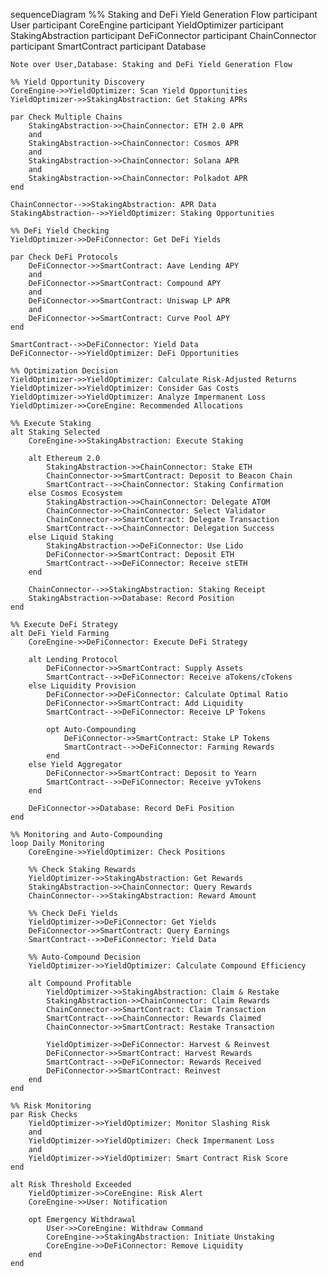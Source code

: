 sequenceDiagram
    %% Staking and DeFi Yield Generation Flow
    participant User
    participant CoreEngine
    participant YieldOptimizer
    participant StakingAbstraction
    participant DeFiConnector
    participant ChainConnector
    participant SmartContract
    participant Database
    
    Note over User,Database: Staking and DeFi Yield Generation Flow
    
    %% Yield Opportunity Discovery
    CoreEngine->>YieldOptimizer: Scan Yield Opportunities
    YieldOptimizer->>StakingAbstraction: Get Staking APRs
    
    par Check Multiple Chains
        StakingAbstraction->>ChainConnector: ETH 2.0 APR
        and
        StakingAbstraction->>ChainConnector: Cosmos APR
        and
        StakingAbstraction->>ChainConnector: Solana APR
        and
        StakingAbstraction->>ChainConnector: Polkadot APR
    end
    
    ChainConnector-->>StakingAbstraction: APR Data
    StakingAbstraction-->>YieldOptimizer: Staking Opportunities
    
    %% DeFi Yield Checking
    YieldOptimizer->>DeFiConnector: Get DeFi Yields
    
    par Check DeFi Protocols
        DeFiConnector->>SmartContract: Aave Lending APY
        and
        DeFiConnector->>SmartContract: Compound APY
        and
        DeFiConnector->>SmartContract: Uniswap LP APR
        and
        DeFiConnector->>SmartContract: Curve Pool APY
    end
    
    SmartContract-->>DeFiConnector: Yield Data
    DeFiConnector-->>YieldOptimizer: DeFi Opportunities
    
    %% Optimization Decision
    YieldOptimizer->>YieldOptimizer: Calculate Risk-Adjusted Returns
    YieldOptimizer->>YieldOptimizer: Consider Gas Costs
    YieldOptimizer->>YieldOptimizer: Analyze Impermanent Loss
    YieldOptimizer->>CoreEngine: Recommended Allocations
    
    %% Execute Staking
    alt Staking Selected
        CoreEngine->>StakingAbstraction: Execute Staking
        
        alt Ethereum 2.0
            StakingAbstraction->>ChainConnector: Stake ETH
            ChainConnector->>SmartContract: Deposit to Beacon Chain
            SmartContract-->>ChainConnector: Staking Confirmation
        else Cosmos Ecosystem
            StakingAbstraction->>ChainConnector: Delegate ATOM
            ChainConnector->>ChainConnector: Select Validator
            ChainConnector->>SmartContract: Delegate Transaction
            SmartContract-->>ChainConnector: Delegation Success
        else Liquid Staking
            StakingAbstraction->>DeFiConnector: Use Lido
            DeFiConnector->>SmartContract: Deposit ETH
            SmartContract-->>DeFiConnector: Receive stETH
        end
        
        ChainConnector-->>StakingAbstraction: Staking Receipt
        StakingAbstraction->>Database: Record Position
    end
    
    %% Execute DeFi Strategy
    alt DeFi Yield Farming
        CoreEngine->>DeFiConnector: Execute DeFi Strategy
        
        alt Lending Protocol
            DeFiConnector->>SmartContract: Supply Assets
            SmartContract-->>DeFiConnector: Receive aTokens/cTokens
        else Liquidity Provision
            DeFiConnector->>DeFiConnector: Calculate Optimal Ratio
            DeFiConnector->>SmartContract: Add Liquidity
            SmartContract-->>DeFiConnector: Receive LP Tokens
            
            opt Auto-Compounding
                DeFiConnector->>SmartContract: Stake LP Tokens
                SmartContract-->>DeFiConnector: Farming Rewards
            end
        else Yield Aggregator
            DeFiConnector->>SmartContract: Deposit to Yearn
            SmartContract-->>DeFiConnector: Receive yvTokens
        end
        
        DeFiConnector->>Database: Record DeFi Position
    end
    
    %% Monitoring and Auto-Compounding
    loop Daily Monitoring
        CoreEngine->>YieldOptimizer: Check Positions
        
        %% Check Staking Rewards
        YieldOptimizer->>StakingAbstraction: Get Rewards
        StakingAbstraction->>ChainConnector: Query Rewards
        ChainConnector-->>StakingAbstraction: Reward Amount
        
        %% Check DeFi Yields
        YieldOptimizer->>DeFiConnector: Get Yields
        DeFiConnector->>SmartContract: Query Earnings
        SmartContract-->>DeFiConnector: Yield Data
        
        %% Auto-Compound Decision
        YieldOptimizer->>YieldOptimizer: Calculate Compound Efficiency
        
        alt Compound Profitable
            YieldOptimizer->>StakingAbstraction: Claim & Restake
            StakingAbstraction->>ChainConnector: Claim Rewards
            ChainConnector->>SmartContract: Claim Transaction
            SmartContract-->>ChainConnector: Rewards Claimed
            ChainConnector->>SmartContract: Restake Transaction
            
            YieldOptimizer->>DeFiConnector: Harvest & Reinvest
            DeFiConnector->>SmartContract: Harvest Rewards
            SmartContract-->>DeFiConnector: Rewards Received
            DeFiConnector->>SmartContract: Reinvest
        end
    end
    
    %% Risk Monitoring
    par Risk Checks
        YieldOptimizer->>YieldOptimizer: Monitor Slashing Risk
        and
        YieldOptimizer->>YieldOptimizer: Check Impermanent Loss
        and
        YieldOptimizer->>YieldOptimizer: Smart Contract Risk Score
    end
    
    alt Risk Threshold Exceeded
        YieldOptimizer->>CoreEngine: Risk Alert
        CoreEngine->>User: Notification
        
        opt Emergency Withdrawal
            User->>CoreEngine: Withdraw Command
            CoreEngine->>StakingAbstraction: Initiate Unstaking
            CoreEngine->>DeFiConnector: Remove Liquidity
        end
    end